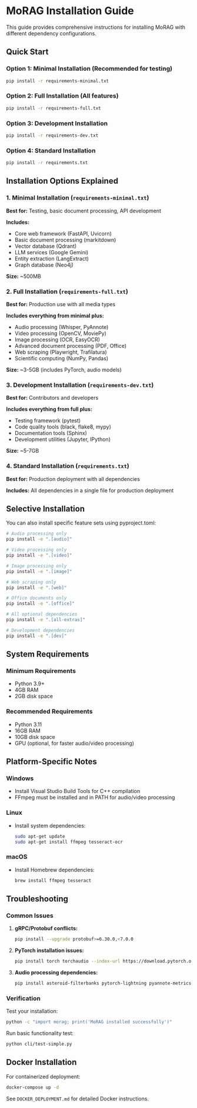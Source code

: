 # MoRAG Installation Guide

This guide provides comprehensive instructions for installing MoRAG with different dependency configurations.

## Quick Start

### Option 1: Minimal Installation (Recommended for testing)
```bash
pip install -r requirements-minimal.txt
```

### Option 2: Full Installation (All features)
```bash
pip install -r requirements-full.txt
```

### Option 3: Development Installation
```bash
pip install -r requirements-dev.txt
```

### Option 4: Standard Installation
```bash
pip install -r requirements.txt
```

## Installation Options Explained

### 1. Minimal Installation (`requirements-minimal.txt`)
**Best for:** Testing, basic document processing, API development

**Includes:**
- Core web framework (FastAPI, Uvicorn)
- Basic document processing (markitdown)
- Vector database (Qdrant)
- LLM services (Google Gemini)
- Entity extraction (LangExtract)
- Graph database (Neo4j)

**Size:** ~500MB

### 2. Full Installation (`requirements-full.txt`)
**Best for:** Production use with all media types

**Includes everything from minimal plus:**
- Audio processing (Whisper, PyAnnote)
- Video processing (OpenCV, MoviePy)
- Image processing (OCR, EasyOCR)
- Advanced document processing (PDF, Office)
- Web scraping (Playwright, Trafilatura)
- Scientific computing (NumPy, Pandas)

**Size:** ~3-5GB (includes PyTorch, audio models)

### 3. Development Installation (`requirements-dev.txt`)
**Best for:** Contributors and developers

**Includes everything from full plus:**
- Testing framework (pytest)
- Code quality tools (black, flake8, mypy)
- Documentation tools (Sphinx)
- Development utilities (Jupyter, IPython)

**Size:** ~5-7GB

### 4. Standard Installation (`requirements.txt`)
**Best for:** Production deployment with all dependencies

**Includes:** All dependencies in a single file for production deployment

## Selective Installation

You can also install specific feature sets using pyproject.toml:

```bash
# Audio processing only
pip install -e ".[audio]"

# Video processing only  
pip install -e ".[video]"

# Image processing only
pip install -e ".[image]"

# Web scraping only
pip install -e ".[web]"

# Office documents only
pip install -e ".[office]"

# All optional dependencies
pip install -e ".[all-extras]"

# Development dependencies
pip install -e ".[dev]"
```

## System Requirements

### Minimum Requirements
- Python 3.9+
- 4GB RAM
- 2GB disk space

### Recommended Requirements
- Python 3.11
- 16GB RAM
- 10GB disk space
- GPU (optional, for faster audio/video processing)

## Platform-Specific Notes

### Windows
- Install Visual Studio Build Tools for C++ compilation
- FFmpeg must be installed and in PATH for audio/video processing

### Linux
- Install system dependencies:
  ```bash
  sudo apt-get update
  sudo apt-get install ffmpeg tesseract-ocr
  ```

### macOS
- Install Homebrew dependencies:
  ```bash
  brew install ffmpeg tesseract
  ```

## Troubleshooting

### Common Issues

1. **gRPC/Protobuf conflicts:**
   ```bash
   pip install --upgrade protobuf>=6.30.0,<7.0.0
   ```

2. **PyTorch installation issues:**
   ```bash
   pip install torch torchaudio --index-url https://download.pytorch.org/whl/cpu
   ```

3. **Audio processing dependencies:**
   ```bash
   pip install asteroid-filterbanks pytorch-lightning pyannote-metrics
   ```

### Verification

Test your installation:
```bash
python -c "import morag; print('MoRAG installed successfully')"
```

Run basic functionality test:
```bash
python cli/test-simple.py
```

## Docker Installation

For containerized deployment:
```bash
docker-compose up -d
```

See `DOCKER_DEPLOYMENT.md` for detailed Docker instructions.

